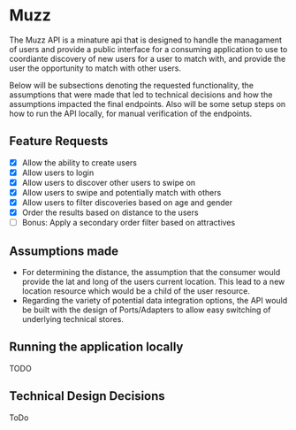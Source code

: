 # Muzz

The Muzz API is a minature api that is designed to handle the managament of users and provide a public interface for a consuming application to use to coordiante discovery of new users for a user to match with, and provide the user the opportunity to match with other users.

Below will be subsections denoting the requested functionality, the assumptions that were made that led to technical decisions and how the assumptions impacted the final endpoints. Also will be some setup steps on how to run the API locally, for manual verification of the endpoints. 

## Feature Requests
- [x] Allow the ability to create users
- [x] Allow users to login
- [x] Allow users to discover other users to swipe on
- [x] Allow users to swipe and potentially match with others
- [x] Allow users to filter discoveries based on age and gender
- [x] Order the results based on distance to the users
- [ ] Bonus: Apply a secondary order filter based on attractives

## Assumptions made
- For determining the distance, the assumption that the consumer would provide the lat and long of the users current location. This lead to a new location resource which would be a child of the user resource. 
- Regarding the variety of potential data integration options, the API would be built with the design of Ports/Adapters to allow easy switching of underlying technical stores. 

## Running the application locally
TODO 

## Technical Design Decisions
ToDo